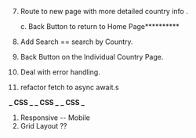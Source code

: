 <!-- 1.  Fetch data from an API that returns Country data -->

<!-- 2.  Display a list of Countries with Name, population and density -->

<!-- 3.  Create Button that sorts country by population. -->

<!-- 4.  Create Button that only displays countries with 20 million plus in population. -->

<!-- 5.  Create button that Shows only English speaking countries. -->

<!-- 6.  Display countries by Region ( Africa, Americas, Asia, Europe, Oceania ). -->

7.  Route to new page with more detailed country info .
    <!-- a. Create Country Page Component. -->
    <!-- b. Implement Route/Switch to navigate to the country component. -->

    c. Back Button to return to Home Page****\*\*****

8.  Add Search == search by Country.

9.  Back Button on the Individual Country Page.

10. Deal with error handling.

11. refactor fetch to async await.s

**_ CSS _**
**_ CSS _**
**_ CSS _**

1.  Responsive -- Mobile
2.  Grid Layout ??
